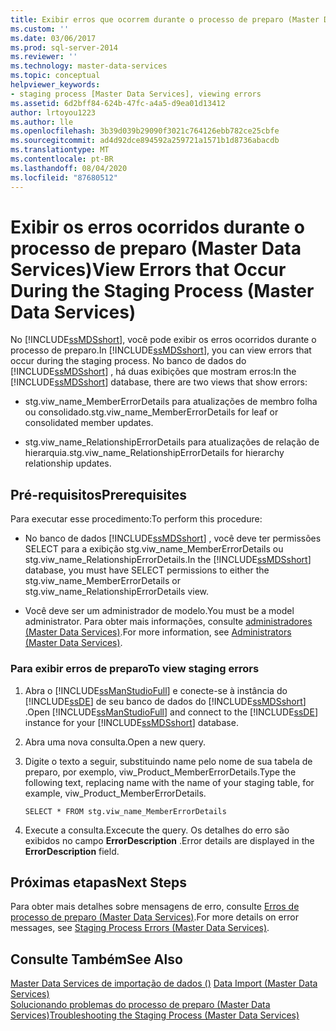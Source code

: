 ```yaml
---
title: Exibir erros que ocorrem durante o processo de preparo (Master Data Services) | Microsoft Docs
ms.custom: ''
ms.date: 03/06/2017
ms.prod: sql-server-2014
ms.reviewer: ''
ms.technology: master-data-services
ms.topic: conceptual
helpviewer_keywords:
- staging process [Master Data Services], viewing errors
ms.assetid: 6d2bff84-624b-47fc-a4a5-d9ea01d13412
author: lrtoyou1223
ms.author: lle
ms.openlocfilehash: 3b39d039b29090f3021c764126ebb782ce25cbfe
ms.sourcegitcommit: ad4d92dce894592a259721a1571b1d8736abacdb
ms.translationtype: MT
ms.contentlocale: pt-BR
ms.lasthandoff: 08/04/2020
ms.locfileid: "87680512"
---
```

# <a name="view-errors-that-occur-during-the-staging-process-master-data-services"></a><span data-ttu-id="5a319-102">Exibir os erros ocorridos durante o processo de preparo (Master Data Services)</span><span class="sxs-lookup"><span data-stu-id="5a319-102">View Errors that Occur During the Staging Process (Master Data Services)</span></span>
  <span data-ttu-id="5a319-103">No [!INCLUDE[ssMDSshort](../includes/ssmdsshort-md.md)], você pode exibir os erros ocorridos durante o processo de preparo.</span><span class="sxs-lookup"><span data-stu-id="5a319-103">In [!INCLUDE[ssMDSshort](../includes/ssmdsshort-md.md)], you can view errors that occur during the staging process.</span></span> <span data-ttu-id="5a319-104">No banco de dados do [!INCLUDE[ssMDSshort](../includes/ssmdsshort-md.md)] , há duas exibições que mostram erros:</span><span class="sxs-lookup"><span data-stu-id="5a319-104">In the [!INCLUDE[ssMDSshort](../includes/ssmdsshort-md.md)] database, there are two views that show errors:</span></span>  
  
-   <span data-ttu-id="5a319-105">stg.viw_name_MemberErrorDetails para atualizações de membro folha ou consolidado.</span><span class="sxs-lookup"><span data-stu-id="5a319-105">stg.viw_name_MemberErrorDetails for leaf or consolidated member updates.</span></span>  
  
-   <span data-ttu-id="5a319-106">stg.viw_name_RelationshipErrorDetails para atualizações de relação de hierarquia.</span><span class="sxs-lookup"><span data-stu-id="5a319-106">stg.viw_name_RelationshipErrorDetails for hierarchy relationship updates.</span></span>  
  
## <a name="prerequisites"></a><span data-ttu-id="5a319-107">Pré-requisitos</span><span class="sxs-lookup"><span data-stu-id="5a319-107">Prerequisites</span></span>  
 <span data-ttu-id="5a319-108">Para executar esse procedimento:</span><span class="sxs-lookup"><span data-stu-id="5a319-108">To perform this procedure:</span></span>  
  
-   <span data-ttu-id="5a319-109">No banco de dados [!INCLUDE[ssMDSshort](../includes/ssmdsshort-md.md)] , você deve ter permissões SELECT para a exibição stg.viw_name_MemberErrorDetails ou stg.viw_name_RelationshipErrorDetails.</span><span class="sxs-lookup"><span data-stu-id="5a319-109">In the [!INCLUDE[ssMDSshort](../includes/ssmdsshort-md.md)] database, you must have SELECT permissions to either the stg.viw_name_MemberErrorDetails or stg.viw_name_RelationshipErrorDetails view.</span></span>  
  
-   <span data-ttu-id="5a319-110">Você deve ser um administrador de modelo.</span><span class="sxs-lookup"><span data-stu-id="5a319-110">You must be a model administrator.</span></span> <span data-ttu-id="5a319-111">Para obter mais informações, consulte [administradores &#40;Master Data Services&#41;](administrators-master-data-services.md).</span><span class="sxs-lookup"><span data-stu-id="5a319-111">For more information, see [Administrators &#40;Master Data Services&#41;](administrators-master-data-services.md).</span></span>  
  
### <a name="to-view-staging-errors"></a><span data-ttu-id="5a319-112">Para exibir erros de preparo</span><span class="sxs-lookup"><span data-stu-id="5a319-112">To view staging errors</span></span>  
  
1.  <span data-ttu-id="5a319-113">Abra o [!INCLUDE[ssManStudioFull](../includes/ssmanstudiofull-md.md)] e conecte-se à instância do [!INCLUDE[ssDE](../includes/ssde-md.md)] de seu banco de dados do [!INCLUDE[ssMDSshort](../includes/ssmdsshort-md.md)] .</span><span class="sxs-lookup"><span data-stu-id="5a319-113">Open [!INCLUDE[ssManStudioFull](../includes/ssmanstudiofull-md.md)] and connect to the [!INCLUDE[ssDE](../includes/ssde-md.md)] instance for your [!INCLUDE[ssMDSshort](../includes/ssmdsshort-md.md)] database.</span></span>  
  
2.  <span data-ttu-id="5a319-114">Abra uma nova consulta.</span><span class="sxs-lookup"><span data-stu-id="5a319-114">Open a new query.</span></span>  
  
3.  <span data-ttu-id="5a319-115">Digite o texto a seguir, substituindo name pelo nome de sua tabela de preparo, por exemplo, viw_Product_MemberErrorDetails.</span><span class="sxs-lookup"><span data-stu-id="5a319-115">Type the following text, replacing name with the name of your staging table, for example, viw_Product_MemberErrorDetails.</span></span>  
  
     `SELECT * FROM stg.viw_name_MemberErrorDetails`  
  
4.  <span data-ttu-id="5a319-116">Execute a consulta.</span><span class="sxs-lookup"><span data-stu-id="5a319-116">Excecute the query.</span></span> <span data-ttu-id="5a319-117">Os detalhes do erro são exibidos no campo **ErrorDescription** .</span><span class="sxs-lookup"><span data-stu-id="5a319-117">Error details are displayed in the **ErrorDescription** field.</span></span>  
  
## <a name="next-steps"></a><span data-ttu-id="5a319-118">Próximas etapas</span><span class="sxs-lookup"><span data-stu-id="5a319-118">Next Steps</span></span>  
 <span data-ttu-id="5a319-119">Para obter mais detalhes sobre mensagens de erro, consulte [Erros de processo de preparo &#40;Master Data Services&#41;](../../2014/master-data-services/staging-process-errors-master-data-services.md).</span><span class="sxs-lookup"><span data-stu-id="5a319-119">For more details on error messages, see [Staging Process Errors &#40;Master Data Services&#41;](../../2014/master-data-services/staging-process-errors-master-data-services.md).</span></span>  
  
## <a name="see-also"></a><span data-ttu-id="5a319-120">Consulte Também</span><span class="sxs-lookup"><span data-stu-id="5a319-120">See Also</span></span>  
 <span data-ttu-id="5a319-121">[Master Data Services de importação de dados &#40;&#41;](overview-importing-data-from-tables-master-data-services.md) </span><span class="sxs-lookup"><span data-stu-id="5a319-121">[Data Import &#40;Master Data Services&#41;](overview-importing-data-from-tables-master-data-services.md) </span></span>  
 [<span data-ttu-id="5a319-122">Solucionando problemas do processo de preparo (Master Data Services)</span><span class="sxs-lookup"><span data-stu-id="5a319-122">Troubleshooting the Staging Process (Master Data Services)</span></span>](https://social.technet.microsoft.com/wiki/contents/articles/troubleshooting-the-staging-process-master-data-services.aspx)  
  
  

